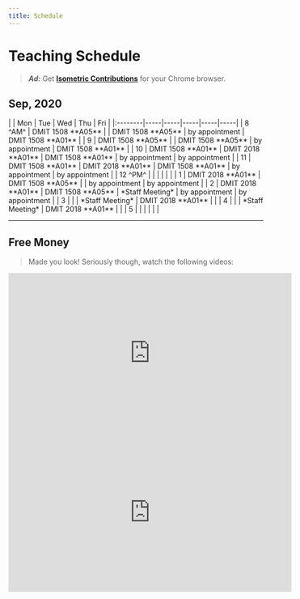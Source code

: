 ```yaml
---
title: Schedule
---
```

# Teaching Schedule

> ***Ad:*** Get [**Isometric Contributions**](https://chrome.google.com/webstore/detail/isometric-contributions/mjoedlfflcchnleknnceiplgaeoegien) for your Chrome browser.

<!-- 
|         | Mon | Tue | Wed | Thu | Fri |
|:--------|-----|-----|-----|-----|-----|
| 8 ^AM^  |  |  |  |  |  |
| 9       |  |  |  |  |  |
| 10      |  |  |  |  |  |
| 11      |  |  |  |  |  |
| 12 ^PM^ |  |  |  |  |  |
| 1       |  |  |  |  |  |
| 2       |  |  |  |  |  |
| 3       |  |  |  |  |  |
| 4       |  |  |  |  |  |
| 5       |  |  |  |  |  |
 -->

## Sep, 2020

<td-color yellow="1508 A05" green="2018 A01" blue="1508 A01" red="GitHub">
|         | Mon | Tue | Wed | Thu | Fri |
|:--------|-----|-----|-----|-----|-----|
| 8 ^AM^  | DMIT 1508 **A05** |  | DMIT 1508 **A05** | by appointment | DMIT 1508 **A01** |
| 9       | DMIT 1508 **A05** |  | DMIT 1508 **A05** | by appointment | DMIT 1508 **A01** |
| 10      | DMIT 1508 **A01** | DMIT 2018 **A01** | DMIT 1508 **A01** | by appointment | by appointment |
| 11      | DMIT 1508 **A01** | DMIT 2018 **A01** | DMIT 1508 **A01** | by appointment | by appointment |
| 12 ^PM^ |  |  |  |  |  |
| 1       | DMIT 2018 **A01** | DMIT 1508 **A05** |  | by appointment | by appointment |
| 2       | DMIT 2018 **A01** | DMIT 1508 **A05** | *Staff Meeting* | by appointment | by appointment |
| 3       |  |  | *Staff Meeting* | DMIT 2018 **A01** |  |
| 4       |  |  | *Staff Meeting* | DMIT 2018 **A01** |  |
| 5       |  |  |  |  |  |
</td>

<!-- 
## Jan 6 - Apr 24, 2020

> ***GitHub Training** is available during February, 2019*

| 7 ^AM^  | GitHub Training **WB304** |  |  | GitHub Training **WA302** |  |
| 8       | GitHub Training **WB304** |  |  | GitHub Training **WA302** |  |
| 9       | GitHub Training **WB304** | by appointment | by appointment | GitHub Training **WA302** | by appointment |

<td-color yellow="1508 A05" green="2018 A01" blue="1508 A04" red="GitHub">
|         | Mon | Tue | Wed | Thu | Fri |
|:--------|-----|-----|-----|-----|-----|
| 9 ^AM^  | by appointment | by appointment | by appointment | by appointment | by appointment |
| 10      | DMIT 1508 **A05** WA314 | DMIT 1508 **A05** WC324 | by appointment | by appointment | by appointment |
| 11      | DMIT 1508 **A05** WA314 | DMIT 1508 **A05** WC324 | by appointment | by appointment | by appointment |
| 12 ^PM^ | DMIT 2018 **A01** WC120 | by appointment | by appointment | DMIT 1508 **A05** WB304 | DMIT 1508 **A04** WA320 |
| 1       | DMIT 2018 **A01** WC120 | DMIT 2018 **A01** WB308 | by appointment | DMIT 1508 **A05** WB304 | DMIT 1508 **A04** WA320 |
| 2       | by appointment | DMIT 2018 **A01** WB308 | by appointment | by appointment | by appointment |
| 3       | by appointment | DMIT 1508 **A04** WC120 | DMIT 1508 **A04** WA312 | DMIT 2018 **A01** WA314 | by appointment |
| 4       | unavailable | DMIT 1508 **A04** WC120 | DMIT 1508 **A04** WA312 | DMIT 2018 **A01** WA314 | unavailable |
| 5       |  |  |  |  |  |
</td-color>
 -->

<!--

## Sep 3 - Dec 13, 2019

<td-color yellow="1508 A01" green="2018 A01" blue="2018 A02">
|         | Mon | Tue | Wed | Thu | Fri |
|:--------|-----|-----|-----|-----|-----|
| 7 ^AM^  | unavailable | unavailable | unavailable | unavailable | unavailable |
| 8       | unavailable | unavailable | DMIT 1508 **A01** WB320 | unavailable | DMIT 1508 **A01** WB320 |
| 9       | DMIT 1508 **A01** WB320 | by appointment | DMIT 1508 **A01** WB320 | by appointment | DMIT 1508 **A01** WB320 |
| 10      | DMIT 1508 **A01** WB320 | DMIT 2018 **A02** WA320 | by appointment | DMIT 2018 **A01** WB320 | by appointment |
| 11      | by appointment | DMIT 2018 **A02** WA320 | by appointment | DMIT 2018 **A01** WB320 | by appointment |
| 12 ^PM^ | by appointment | by appointment | by appointment | by appointment | DMIT 2018 **A01** WB312 |
| 1       | by appointment | by appointment | by appointment | DMIT 2018 **A02** WA320 | DMIT 2018 **A01** WB312 |
| 2       | by appointment | by appointment | by appointment | DMIT 2018 **A02** WA320 | by appointment |
| 3       | DMIT 2018 **A02** WA302 | DMIT 2018 **A01** WA302 | by appointment | unavailable | unavailable |
| 4       | DMIT 2018 **A02** WA302 | DMIT 2018 **A01** WA302 | by appointment | unavailable | unavailable |
| 5       | unavailable | unavailable | unavailable | unavailable | unavailable |
</td-color>
## Jan 7 - Apr 27, 2019

<td-color yellow="1508 A02" green="2018 A01" blue="1517 A03">
|         | Mon | Tue | Wed | Thu | Fri |
|:--------|-----|-----|-----|-----|-----|
| 7 ^AM^  | unavailable | unavailable | unavailable | unavailable | unavailable |
| 8       | DMIT 1508 **A02** WA302 | CPSC 1517 **A03** WB304 | DMIT 1508 **A02** WA302 | CPSC 1517 **A03** WB320 | unavailable |
| 9       | DMIT 1508 **A02** WA302 | CPSC 1517 **A03** WB304 | DMIT 1508 **A02** WA302 | CPSC 1517 **A03** WB320 | by appointment |
| 10      | by appointment | by appointment | by appointment | by appointment | CPSC 1517 **A03** WA322 |
| 11      | by appointment | by appointment | by appointment | by appointment | CPSC 1517 **A03** WA322 |
| 12 ^PM^ | DMIT 2018 **A01** WC120 | by appointment | by appointment | by appointment | by appointment |
| 1       | DMIT 2018 **A01** WC120 | by appointment | by appointment | DMIT 1508 **A02** WA302 | DMIT 2018 **A01** WC120 |
| 2       | by appointment | DMIT 2018 **A01** WB308 | by appointment | DMIT 1508 **A02** WA302 | DMIT 2018 **A01** WC120 |
| 3       | unavailable | DMIT 2018 **A01** WB308 | unavailable | unavailable | unavailable |
| 4       | unavailable | unavailable | unavailable | unavailable | unavailable |
</td-color>
-->
<!--
<td-color yellow="1508 A01" green="2018 A01" blue="1517 A03">
|         | Mon | Tue | Wed | Thu | Fri |
|:--------|-----|-----|-----|-----|-----|
| 8 ^AM^  |     | CPSC 1517 **A03** WB304 |     | CPSC 1517 **A03** WB320 |     |
| 9       |     | CPSC 1517 **A03** WB304 |     | CPSC 1517 **A03** WB320 |     |
| 10      | DMIT 1508 **A01** WA320 | DMIT 1508 **A01** WB308 |     |     | CPSC 1517 **A03** WA322 |
| 11      | DMIT 1508 **A01** WA320 | DMIT 1508 **A01** WB308 | DMIT 1508 **A01** WC304 |     | CPSC 1517 **A03** WA322 |
| 12 ^PM^ | DMIT 2018 **A01** WC120 |     | DMIT 1508 **A01** WC304 |     |     |
| 1       | DMIT 2018 **A01** WC120 |     |     |     |     |
| 2       |     | DMIT 2018 **A01** WB308 |     |     | DMIT 2018 **A01** WC120 |
| 3       |     | DMIT 2018 **A01** WB308 |     |     | DMIT 2018 **A01** WC120 |
| 4       |     |     |     |     |     |
| 5       |     |     |     |     |     |
</td-color>
-->
<!--
## Sept 4 - Dec 8, 2018

<-td-color yellow="1508 A01" green="2018 A01" blue="2018 A02">
|       | Mon | Tue | Wed | Thu | Fri |
|:------|-----|-----|-----|-----|-----|
| 8 ^AM^  |  |  | DMIT 1508 **A01** WB320 |  | DMIT 1508 **A01** WB320 |
| 9       | DMIT 1508 **A01** WB320 |  | DMIT 1508 **A01** WB320 |  | DMIT 1508 **A01** WB320 |
| 10      | DMIT 1508 **A01** WB320 | DMIT 2018 **A02** WA320 |  | DMIT 2018 **A01** WB320 |  |
| 11      |  | DMIT 2018 **A02** WA320 |  | DMIT 2018 **A01** WB320 |  |
| 12 ^PM^ |  |  |  |  | DMIT 2018 **A01** WB320 |
| 1       |  |  |  | DMIT 2018 **A02** WA320 | DMIT 2018 **A01** WB320 |
| 2       |  |  |  | DMIT 2018 **A02** WA320 |  |
| 3       | DMIT 2018 **A02** WA302 | DMIT 2018 **A01** WA302 |  |  |  |
| 4       | DMIT 2018 **A02** WA302 | DMIT 2018 **A01** WA302 |  |  |  |
| 5       |  |  |  |  |  |
<-/td-color>
-->

----

## Free Money

> Made you look! Seriously though, watch the following videos:

<iframe width="560" height="315" src="https://www.youtube-nocookie.com/embed/uqsigW9RMoE" frameborder="0" allow="accelerometer; autoplay; encrypted-media; gyroscope; picture-in-picture" allowfullscreen></iframe>

<iframe width="560" height="315" src="https://www.youtube.com/embed/wX78iKhInsc" frameborder="0" allow="accelerometer; autoplay; encrypted-media; gyroscope; picture-in-picture" allowfullscreen></iframe>
